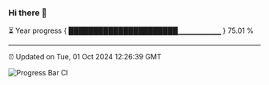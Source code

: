 ### Hi there 👋

⏳ Year progress { ██████████████████████▁▁▁▁▁▁▁▁ } 75.01 %

---

⏰ Updated on Tue, 01 Oct 2024 12:26:39 GMT

![Progress Bar CI](https://github.com/liununu/liununu/workflows/Progress%20Bar%20CI/badge.svg)
